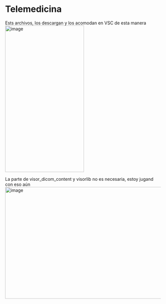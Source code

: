 # Telemedicina

Ests archivos, los descargan y los acomodan en VSC de esta manera <img width="255" height="472" alt="image" src="https://github.com/user-attachments/assets/a8030fb2-3df2-464b-9582-c5923305eec8" />

La parte de visor_dicom_content y visorlib no es necesaria, estoy jugand con eso aún
<img width="821" height="360" alt="image" src="https://github.com/user-attachments/assets/4d6833e8-a3d9-4c27-ab9e-c36066ba2629" />
